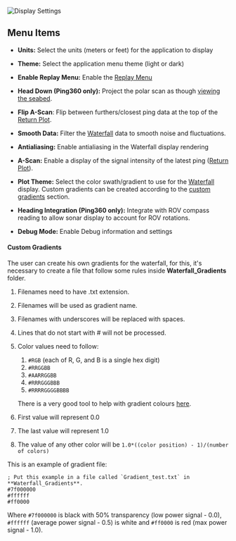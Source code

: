 ![Display Settings](/ping-viewer/images/viewer/display-settings.png)

## Menu Items

- **Units:**
Select the units (meters or feet) for the application to display

- **Theme:**
Select the application menu theme (light or dark)

- **Enable Replay Menu:**
Enable the [Replay Menu](replay-data.md)

- **Head Down (Ping360 only):**
Project the polar scan as though [viewing the seabed](https://bluerobotics.com/learn/understanding-and-using-scanning-sonars/#viewing-the-seabed). 

- **Flip A-Scan**:
Flip between furthers/closest ping data at the top of the [Return Plot](index.md#return-plot).

- **Smooth Data:**
Filter the [Waterfall](index.md#waterfall) data to smooth noise and fluctuations.

- **Antialiasing:**
Enable antialiasing in the Waterfall display rendering

- **A-Scan:**
Enable a display of the signal intensity of the latest ping ([Return Plot](index.md#return-plot)).

- **Plot Theme:**
Select the color swath/gradient to use for the [Waterfall](index.md#waterfall) display. Custom gradients can be created according to the [custom gradients](#custom-gradients) section.

- **Heading Integration (Ping360 only):**
Integrate with ROV compass reading to allow sonar display to account for ROV rotations.

- **Debug Mode:**
Enable Debug information and settings

#### Custom Gradients

The user can create his own gradients for the waterfall, for this, it's necessary to create a file that follow some rules inside **Waterfall_Gradients** folder.

1. Filenames need to have .txt extension.
2. Filenames will be used as gradient name.
3. Filenames with underscores will be replaced with spaces.
4. Lines that do not start with # will not be processed.
5. Color values need to follow:
    1. `#RGB` (each of R, G, and B is a single hex digit)
    2. `#RRGGBB`
    3. `#AARRGGBB`
    4. `#RRRGGGBBB`
    5. `#RRRRGGGGBBBB`

    There is a very good tool to help with gradient colours [here](http://www.perbang.dk/rgbgradient/).
6. First value will represent 0.0
7. The last value will represent 1.0
8. The value of any other color will be `1.0*((color position) - 1)/(number of colors)`

This is an example of gradient file:
```
; Put this example in a file called `Gradient_test.txt` in **Waterfall_Gradients**.
#7f000000
#ffffff
#ff0000
```

Where `#7f000000` is black with 50% transparency (low power signal - 0.0), `#ffffff` (average power signal - 0.5) is white and `#ff0000` is red (max power signal - 1.0).
